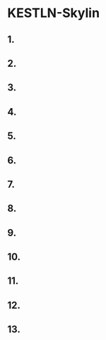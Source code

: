 # KESTLN-Skylin

## 1.

## 2.

## 3.

## 4.

## 5.

## 6.

## 7.

## 8.

## 9. 

## 10.

## 11.

## 12.

## 13.
